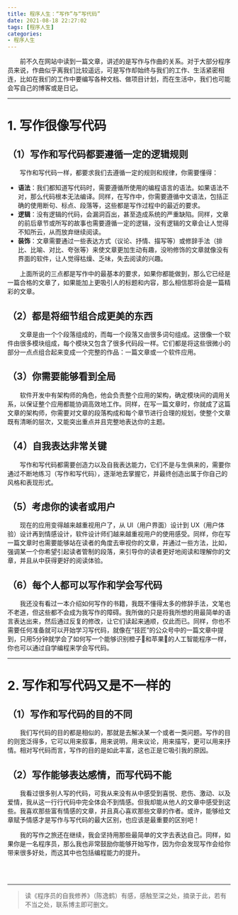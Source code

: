 ```yaml
---
title: 程序人生：“写作”与“写代码”
date: 2021-08-18 22:27:02
tags: [程序人生]
categories:
- 程序人生
---
```






&emsp;&emsp;前不久在网站中读到一篇文章，讲述的是写作与作曲的关系。对于大部分程序员来说，作曲似乎离我们比较遥远，可是写作却始终与我们的工作、生活紧密相连，比如在我们的工作中要编写各种文档、做项目计划，而在生活中，我们也可能会写自己的博客或是日记。
<!--more-->

-------

# 1. 写作很像写代码
## （1）写作和写代码都要遵循一定的逻辑规则
&emsp;&emsp;写作和写代码一样，都要求我们去遵循一定的规则和规律，你需要懂得：

* **语法**：我们都知道写代码时，需要遵循所使用的编程语言的语法。如果语法不对，那么代码根本无法编译。同样，在写作中，你需要遵循中文语法，包括正确的使用断句、标点、段落等，这些都是写作过程中的最近的要求。
* **逻辑**：没有逻辑的代码，会漏洞百出，甚至造成系统的严重缺陷。同样，文章的前后章节或所写的故事也需要遵循一定的逻辑，没有逻辑的文章会让人觉得不知所云，从而放弃继续阅读。
* **装饰**：文章需要通过一些表达方式（议论、抒情、描写等）或修辞手法（排比、比喻、对比、夸张等）来使文章更加生动有趣，没哟修饰的文章就像没有界面的软件，让人觉得枯燥、乏味，失去阅读的兴趣。

&emsp;&emsp;上面所说的三点都是写作中的最基本的要求，如果你都能做到，那么它已经是一篇合格的文章了，如果能加上更吸引人的标题和内容，那么相信那将会是一篇精彩的文章。

## （2）都是将细节组合成更美的东西
&emsp;&emsp;文章是由一个个段落组成的，而每一个段落又由很多词句组成。这很像一个软件由很多模块组成，每个模块又包含了很多代码段一样。它们都是将这些很微小的部分一点点组合起来变成一个完整的作品：一篇文章或一个软件应用。

## （3）你需要能够看到全局
&emsp;&emsp;软件开发中有架构师的角色，他会负责整个应用的架构，确定模块间的调用关系，以保证整个应用都能协调高效地工作。同样，在写一篇文章时，你就成了这篇文章的架构师，你需要对文章的段落构成和每个章节进行合理的规划，使整个文章既有清晰的层次，又能突出重点并且完整地表达你的主题。

## （4）自我表达非常关键
&emsp;&emsp;写作和写代码都需要创造力以及自我表达能力，它们不是与生俱来的，需要你通过不断地练习（写作和写代码），逐渐地去掌握它，并最终创造出属于你自己的风格和表现形式。

## （5）考虑你的读者或用户
&emsp;&emsp;现在的应用变得越来越重视用户了，从 UI（用户界面）设计到 UX（用户体验）设计再到情感设计，软件设计师们越来越重视用户的使用感受。同样，你在写一篇文章时也需要能够站在读者的角度去审视你的文章，并通过一些方法，比如，强调某一个你希望引起读者管制的段落，来引导你的读者更好地阅读和理解你的文章，并且从中获得更好的阅读体验。

## （6）每个人都可以写作和学会写代码
&emsp;&emsp;我还没有看过一本介绍如何写作的书籍，我既不懂得太多的修辞手法，文笔也不老道，但这些都不会成为我写作的障碍。我所做的只是将我所想的用最简单的语言表达出来，然后通过反复的修改，让它们读起来通顺，仅此而已。同样，你也不需要任何准备就可以开始学习写代码，就像在“技匠”的公众号中的一篇文章中提到，只用5分钟就学会了如何写一个能够识别橙子🍊和苹果🍎的人工智能程序一样，你也可以通过自学编程来学会写代码。

---------
# 2. 写作和写代码又是不一样的
## （1）写作和写代码的目的不同
&emsp;&emsp;我们写代码的目的都是相似的，那就是去解决某一个或者一类问题。写作的目的则宽泛得多，它可以用来叙事，用来说明，用来议论，用来描写，更可以用来抒情。相对写代码而言，写作的目的是如此丰富，这也正是它吸引我的原因。

## （2）写作能够表达感情，而写代码不能
&emsp;&emsp;我看过很多别人写的代码，可我从来没有从中感受到喜悦、悲伤、激动、以及爱情，我从这一行行代码中完全体会不到情感。但我却能从他人的文章中感受到这些。我喜欢那些富有情感的文章，并且真心喜欢那些文章的作者。或许，能够给文章赋予情感才是写作与写代码的最大区别，也应该是最重要的区别吧！

&emsp;&emsp;我的写作之旅还在继续，我会坚持用那些最简单的文字去表达自己。同样，如果你是一名程序员，那么我也非常鼓励你能够开始写作，因为你会发现写作会给你带来很多好处，而这其中也包括编程能力的提升。


<br/><br/>

------

> 读《程序员的自我修养》（陈逸鹤）有感，感触至深之处，摘录于此，若有不当之处，联系博主即可删文。

<br/><br/><br/><br/>
